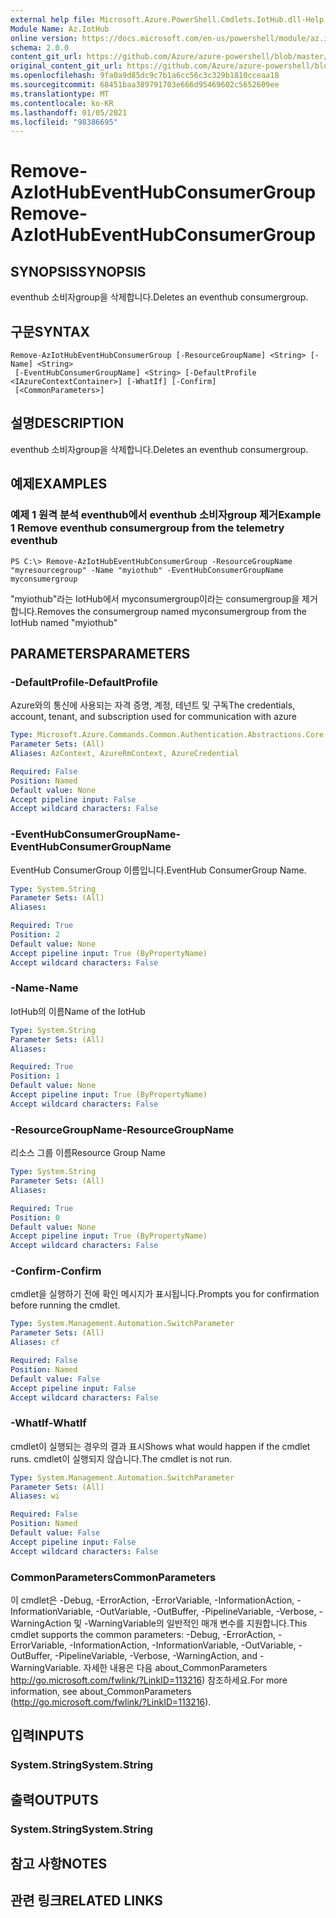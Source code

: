 ```yaml
---
external help file: Microsoft.Azure.PowerShell.Cmdlets.IotHub.dll-Help.xml
Module Name: Az.IotHub
online version: https://docs.microsoft.com/en-us/powershell/module/az.iothub/remove-aziothubeventhubconsumergroup
schema: 2.0.0
content_git_url: https://github.com/Azure/azure-powershell/blob/master/src/IotHub/IotHub/help/Remove-AzIotHubEventHubConsumerGroup.md
original_content_git_url: https://github.com/Azure/azure-powershell/blob/master/src/IotHub/IotHub/help/Remove-AzIotHubEventHubConsumerGroup.md
ms.openlocfilehash: 9fa0a9d85dc9c7b1a6cc56c3c329b1810cceaa18
ms.sourcegitcommit: 68451baa389791703e666d95469602c5652609ee
ms.translationtype: MT
ms.contentlocale: ko-KR
ms.lasthandoff: 01/05/2021
ms.locfileid: "98386695"
---
```

# <span data-ttu-id="48515-101">Remove-AzIotHubEventHubConsumerGroup</span><span class="sxs-lookup"><span data-stu-id="48515-101">Remove-AzIotHubEventHubConsumerGroup</span></span>

## <span data-ttu-id="48515-102">SYNOPSIS</span><span class="sxs-lookup"><span data-stu-id="48515-102">SYNOPSIS</span></span>
<span data-ttu-id="48515-103">eventhub 소비자group을 삭제합니다.</span><span class="sxs-lookup"><span data-stu-id="48515-103">Deletes an eventhub consumergroup.</span></span>

## <span data-ttu-id="48515-104">구문</span><span class="sxs-lookup"><span data-stu-id="48515-104">SYNTAX</span></span>

```
Remove-AzIotHubEventHubConsumerGroup [-ResourceGroupName] <String> [-Name] <String>
 [-EventHubConsumerGroupName] <String> [-DefaultProfile <IAzureContextContainer>] [-WhatIf] [-Confirm]
 [<CommonParameters>]
```

## <span data-ttu-id="48515-105">설명</span><span class="sxs-lookup"><span data-stu-id="48515-105">DESCRIPTION</span></span>
<span data-ttu-id="48515-106">eventhub 소비자group을 삭제합니다.</span><span class="sxs-lookup"><span data-stu-id="48515-106">Deletes an eventhub consumergroup.</span></span>

## <span data-ttu-id="48515-107">예제</span><span class="sxs-lookup"><span data-stu-id="48515-107">EXAMPLES</span></span>

### <span data-ttu-id="48515-108">예제 1 원격 분석 eventhub에서 eventhub 소비자group 제거</span><span class="sxs-lookup"><span data-stu-id="48515-108">Example 1 Remove eventhub consumergroup from the telemetry eventhub</span></span>
```
PS C:\> Remove-AzIotHubEventHubConsumerGroup -ResourceGroupName "myresourcegroup" -Name "myiothub" -EventHubConsumerGroupName myconsumergroup
```

<span data-ttu-id="48515-109">"myiothub"라는 IotHub에서 myconsumergroup이라는 consumergroup을 제거합니다.</span><span class="sxs-lookup"><span data-stu-id="48515-109">Removes the consumergroup named myconsumergroup from the IotHub named "myiothub"</span></span>

## <span data-ttu-id="48515-110">PARAMETERS</span><span class="sxs-lookup"><span data-stu-id="48515-110">PARAMETERS</span></span>

### <span data-ttu-id="48515-111">-DefaultProfile</span><span class="sxs-lookup"><span data-stu-id="48515-111">-DefaultProfile</span></span>
<span data-ttu-id="48515-112">Azure와의 통신에 사용되는 자격 증명, 계정, 테넌트 및 구독</span><span class="sxs-lookup"><span data-stu-id="48515-112">The credentials, account, tenant, and subscription used for communication with azure</span></span>

```yaml
Type: Microsoft.Azure.Commands.Common.Authentication.Abstractions.Core.IAzureContextContainer
Parameter Sets: (All)
Aliases: AzContext, AzureRmContext, AzureCredential

Required: False
Position: Named
Default value: None
Accept pipeline input: False
Accept wildcard characters: False
```

### <span data-ttu-id="48515-113">-EventHubConsumerGroupName</span><span class="sxs-lookup"><span data-stu-id="48515-113">-EventHubConsumerGroupName</span></span>
<span data-ttu-id="48515-114">EventHub ConsumerGroup 이름입니다.</span><span class="sxs-lookup"><span data-stu-id="48515-114">EventHub ConsumerGroup Name.</span></span>

```yaml
Type: System.String
Parameter Sets: (All)
Aliases:

Required: True
Position: 2
Default value: None
Accept pipeline input: True (ByPropertyName)
Accept wildcard characters: False
```

### <span data-ttu-id="48515-115">-Name</span><span class="sxs-lookup"><span data-stu-id="48515-115">-Name</span></span>
<span data-ttu-id="48515-116">IotHub의 이름</span><span class="sxs-lookup"><span data-stu-id="48515-116">Name of the IotHub</span></span>

```yaml
Type: System.String
Parameter Sets: (All)
Aliases:

Required: True
Position: 1
Default value: None
Accept pipeline input: True (ByPropertyName)
Accept wildcard characters: False
```

### <span data-ttu-id="48515-117">-ResourceGroupName</span><span class="sxs-lookup"><span data-stu-id="48515-117">-ResourceGroupName</span></span>
<span data-ttu-id="48515-118">리소스 그룹 이름</span><span class="sxs-lookup"><span data-stu-id="48515-118">Resource Group Name</span></span>

```yaml
Type: System.String
Parameter Sets: (All)
Aliases:

Required: True
Position: 0
Default value: None
Accept pipeline input: True (ByPropertyName)
Accept wildcard characters: False
```

### <span data-ttu-id="48515-119">-Confirm</span><span class="sxs-lookup"><span data-stu-id="48515-119">-Confirm</span></span>
<span data-ttu-id="48515-120">cmdlet을 실행하기 전에 확인 메시지가 표시됩니다.</span><span class="sxs-lookup"><span data-stu-id="48515-120">Prompts you for confirmation before running the cmdlet.</span></span>

```yaml
Type: System.Management.Automation.SwitchParameter
Parameter Sets: (All)
Aliases: cf

Required: False
Position: Named
Default value: False
Accept pipeline input: False
Accept wildcard characters: False
```

### <span data-ttu-id="48515-121">-WhatIf</span><span class="sxs-lookup"><span data-stu-id="48515-121">-WhatIf</span></span>
<span data-ttu-id="48515-122">cmdlet이 실행되는 경우의 결과 표시</span><span class="sxs-lookup"><span data-stu-id="48515-122">Shows what would happen if the cmdlet runs.</span></span>
<span data-ttu-id="48515-123">cmdlet이 실행되지 않습니다.</span><span class="sxs-lookup"><span data-stu-id="48515-123">The cmdlet is not run.</span></span>

```yaml
Type: System.Management.Automation.SwitchParameter
Parameter Sets: (All)
Aliases: wi

Required: False
Position: Named
Default value: False
Accept pipeline input: False
Accept wildcard characters: False
```

### <span data-ttu-id="48515-124">CommonParameters</span><span class="sxs-lookup"><span data-stu-id="48515-124">CommonParameters</span></span>
<span data-ttu-id="48515-125">이 cmdlet은 -Debug, -ErrorAction, -ErrorVariable, -InformationAction, -InformationVariable, -OutVariable, -OutBuffer, -PipelineVariable, -Verbose, -WarningAction 및 -WarningVariable의 일반적인 매개 변수를 지원합니다.</span><span class="sxs-lookup"><span data-stu-id="48515-125">This cmdlet supports the common parameters: -Debug, -ErrorAction, -ErrorVariable, -InformationAction, -InformationVariable, -OutVariable, -OutBuffer, -PipelineVariable, -Verbose, -WarningAction, and -WarningVariable.</span></span> <span data-ttu-id="48515-126">자세한 내용은 다음 about_CommonParameters http://go.microsoft.com/fwlink/?LinkID=113216) 참조하세요.</span><span class="sxs-lookup"><span data-stu-id="48515-126">For more information, see about_CommonParameters (http://go.microsoft.com/fwlink/?LinkID=113216).</span></span>

## <span data-ttu-id="48515-127">입력</span><span class="sxs-lookup"><span data-stu-id="48515-127">INPUTS</span></span>

### <span data-ttu-id="48515-128">System.String</span><span class="sxs-lookup"><span data-stu-id="48515-128">System.String</span></span>

## <span data-ttu-id="48515-129">출력</span><span class="sxs-lookup"><span data-stu-id="48515-129">OUTPUTS</span></span>

### <span data-ttu-id="48515-130">System.String</span><span class="sxs-lookup"><span data-stu-id="48515-130">System.String</span></span>

## <span data-ttu-id="48515-131">참고 사항</span><span class="sxs-lookup"><span data-stu-id="48515-131">NOTES</span></span>

## <span data-ttu-id="48515-132">관련 링크</span><span class="sxs-lookup"><span data-stu-id="48515-132">RELATED LINKS</span></span>
